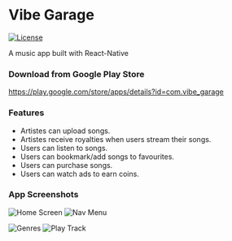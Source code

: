 # Vibe Garage
[![License](https://img.shields.io/badge/license-MIT-green)](https://opensource.org/licenses/MIT)

A music app built with React-Native

### Download from Google Play Store
https://play.google.com/store/apps/details?id=com.vibe_garage

### Features
- Artistes can upload songs.
- Artistes receive royalties when users stream their songs.
- Users can listen to songs.
- Users can bookmark/add songs to favourites.
- Users can purchase songs.
- Users can watch ads to earn coins.

### App Screenshots

![Home Screen](https://i.imgur.com/UO2S9kj.png)
![Nav Menu](https://i.imgur.com/fku2L4F.png)

![Genres](https://i.imgur.com/velXqYh.png)
![Play Track](https://i.imgur.com/zLzxyui.png)
